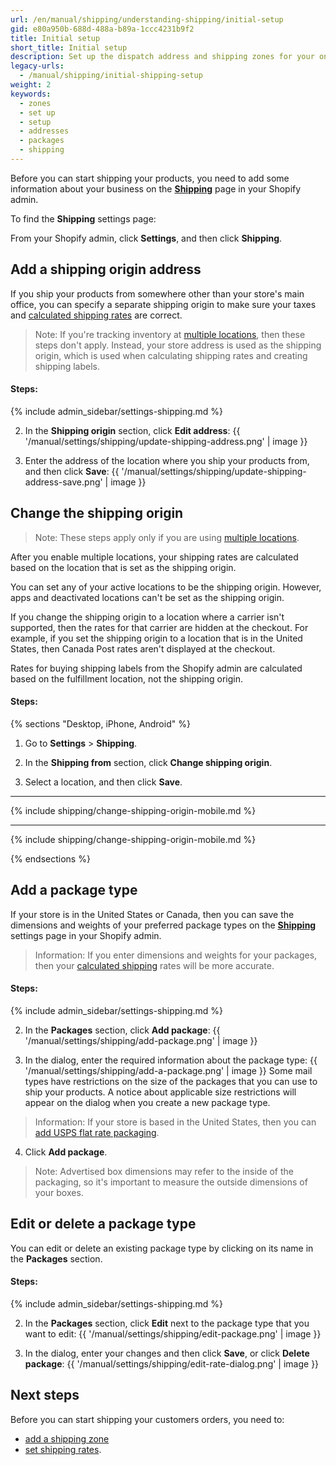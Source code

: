 ```yaml
---
url: /en/manual/shipping/understanding-shipping/initial-setup
gid: e80a950b-688d-488a-b89a-1ccc4231b9f2
title: Initial setup
short_title: Initial setup
description: Set up the dispatch address and shipping zones for your online Shopify store.
legacy-urls:
  - /manual/shipping/initial-shipping-setup
weight: 2
keywords:
  - zones
  - set up
  - setup
  - addresses
  - packages
  - shipping
---
```


Before you can start shipping your products, you need to add some information about your business on the [**Shipping**](//www.shopify.com/admin/settings/shipping) page in your Shopify admin.

To find the **Shipping** settings page:

From your Shopify admin, click **Settings**, and then click **Shipping**.

## Add a shipping origin address

If you ship your products from somewhere other than your store's main office, you can specify a separate shipping origin to make sure your taxes and [calculated shipping rates](/manual/shipping/rates-and-methods/custom-calculated-rates) are correct.

> Note:
> If you're tracking inventory at [multiple locations](/manual/locations), then these steps don't apply. Instead, your store address is used as the shipping origin, which is used when calculating shipping rates and creating shipping labels.

#### Steps:

{% include admin_sidebar/settings-shipping.md %}

2. In the **Shipping origin** section, click **Edit address**: {{ '/manual/settings/shipping/update-shipping-address.png' | image }}

3. Enter the address of the location where you ship your products from, and then click **Save**: {{ '/manual/settings/shipping/update-shipping-address-save.png' | image }}

## Change the shipping origin

> Note:
> These steps apply only if you are using [multiple locations](/manual/locations).

After you enable multiple locations, your shipping rates are calculated based on the location that is set as the shipping origin.

You can set any of your active locations to be the shipping origin. However, apps and deactivated locations can't be set as the shipping origin.

If you change the shipping origin to a location where a carrier isn't supported, then the rates for that carrier are hidden at the checkout. For example, if you set the shipping origin to a location that is in the United States, then Canada Post rates aren't displayed at the checkout.

Rates for buying shipping labels from the Shopify admin are calculated based on the fulfillment location, not the shipping origin.

#### Steps:

{% sections "Desktop, iPhone, Android" %}

1. Go to **Settings** > **Shipping**.

2. In the **Shipping from** section, click **Change shipping origin**.

3. Select a location, and then click **Save**.

----

{% include shipping/change-shipping-origin-mobile.md %}

----

{% include shipping/change-shipping-origin-mobile.md %}

{% endsections %}

## Add a package type

If your store is in the United States or Canada, then you can save the dimensions and weights of your preferred package types on the [**Shipping**](//www.shopify.com/admin/settings/shipping) settings page in your Shopify admin.

>Information:
>If you enter dimensions and weights for your packages, then your [calculated shipping](/manual/shipping/rates-and-methods/custom-calculated-rates) rates will be more accurate.

#### Steps:

{% include admin_sidebar/settings-shipping.md %}

2. In the **Packages** section, click **Add package**: {{ '/manual/settings/shipping/add-package.png' | image }}

3. In the dialog, enter the required information about the package type: {{ '/manual/settings/shipping/add-a-package.png' | image }}
  Some mail types have restrictions on the size of the packages that you can use to ship your products. A notice about applicable size restrictions will appear on the dialog when you create a new package type.

>Information:
>If your store is based in the United States, then you can [add USPS flat rate packaging](/manual/shipping/understanding-shipping/packaging-and-weights/#usps-flat-rate-packaging).

4. Click **Add package**.

>Note:
>Advertised box dimensions may refer to the inside of the packaging, so it's important to measure the outside dimensions of your boxes.

## Edit or delete a package type

You can edit or delete an existing package type by clicking on its name in the **Packages** section.

#### Steps:

{% include admin_sidebar/settings-shipping.md %}

2. In the **Packages** section, click **Edit** next to the package type that you want to edit: {{ '/manual/settings/shipping/edit-package.png' | image }}

3. In the dialog, enter your changes and then click **Save**, or click **Delete package**: {{ '/manual/settings/shipping/edit-rate-dialog.png' | image }}

## Next steps

Before you can start shipping your customers orders, you need to:

* [add a shipping zone](/manual/shipping/zones)
* [set shipping rates](/manual/shipping/rates-and-methods).
